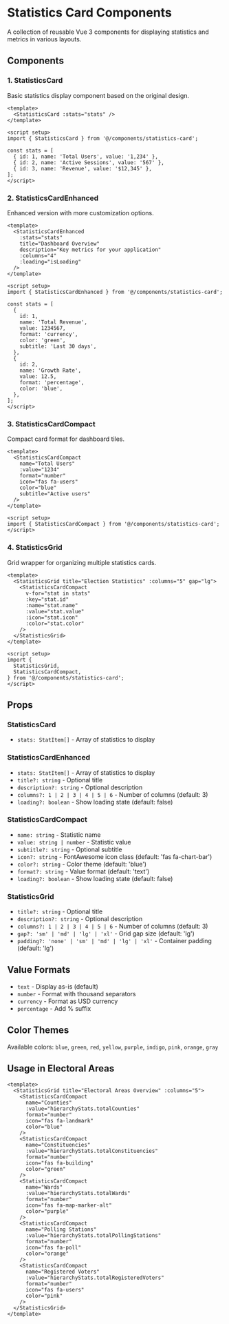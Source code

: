 # Statistics Card Components

A collection of reusable Vue 3 components for displaying statistics and metrics in various layouts.

## Components

### 1. StatisticsCard

Basic statistics display component based on the original design.

```vue
<template>
  <StatisticsCard :stats="stats" />
</template>

<script setup>
import { StatisticsCard } from '@/components/statistics-card';

const stats = [
  { id: 1, name: 'Total Users', value: '1,234' },
  { id: 2, name: 'Active Sessions', value: '567' },
  { id: 3, name: 'Revenue', value: '$12,345' },
];
</script>
```

### 2. StatisticsCardEnhanced

Enhanced version with more customization options.

```vue
<template>
  <StatisticsCardEnhanced
    :stats="stats"
    title="Dashboard Overview"
    description="Key metrics for your application"
    :columns="4"
    :loading="isLoading"
  />
</template>

<script setup>
import { StatisticsCardEnhanced } from '@/components/statistics-card';

const stats = [
  {
    id: 1,
    name: 'Total Revenue',
    value: 1234567,
    format: 'currency',
    color: 'green',
    subtitle: 'Last 30 days',
  },
  {
    id: 2,
    name: 'Growth Rate',
    value: 12.5,
    format: 'percentage',
    color: 'blue',
  },
];
</script>
```

### 3. StatisticsCardCompact

Compact card format for dashboard tiles.

```vue
<template>
  <StatisticsCardCompact
    name="Total Users"
    :value="1234"
    format="number"
    icon="fas fa-users"
    color="blue"
    subtitle="Active users"
  />
</template>

<script setup>
import { StatisticsCardCompact } from '@/components/statistics-card';
</script>
```

### 4. StatisticsGrid

Grid wrapper for organizing multiple statistics cards.

```vue
<template>
  <StatisticsGrid title="Election Statistics" :columns="5" gap="lg">
    <StatisticsCardCompact
      v-for="stat in stats"
      :key="stat.id"
      :name="stat.name"
      :value="stat.value"
      :icon="stat.icon"
      :color="stat.color"
    />
  </StatisticsGrid>
</template>

<script setup>
import {
  StatisticsGrid,
  StatisticsCardCompact,
} from '@/components/statistics-card';
</script>
```

## Props

### StatisticsCard

- `stats: StatItem[]` - Array of statistics to display

### StatisticsCardEnhanced

- `stats: StatItem[]` - Array of statistics to display
- `title?: string` - Optional title
- `description?: string` - Optional description
- `columns?: 1 | 2 | 3 | 4 | 5 | 6` - Number of columns (default: 3)
- `loading?: boolean` - Show loading state (default: false)

### StatisticsCardCompact

- `name: string` - Statistic name
- `value: string | number` - Statistic value
- `subtitle?: string` - Optional subtitle
- `icon?: string` - FontAwesome icon class (default: 'fas fa-chart-bar')
- `color?: string` - Color theme (default: 'blue')
- `format?: string` - Value format (default: 'text')
- `loading?: boolean` - Show loading state (default: false)

### StatisticsGrid

- `title?: string` - Optional title
- `description?: string` - Optional description
- `columns?: 1 | 2 | 3 | 4 | 5 | 6` - Number of columns (default: 3)
- `gap?: 'sm' | 'md' | 'lg' | 'xl'` - Grid gap size (default: 'lg')
- `padding?: 'none' | 'sm' | 'md' | 'lg' | 'xl'` - Container padding (default: 'lg')

## Value Formats

- `text` - Display as-is (default)
- `number` - Format with thousand separators
- `currency` - Format as USD currency
- `percentage` - Add % suffix

## Color Themes

Available colors: `blue`, `green`, `red`, `yellow`, `purple`, `indigo`, `pink`, `orange`, `gray`

## Usage in Electoral Areas

```vue
<template>
  <StatisticsGrid title="Electoral Areas Overview" :columns="5">
    <StatisticsCardCompact
      name="Counties"
      :value="hierarchyStats.totalCounties"
      format="number"
      icon="fas fa-landmark"
      color="blue"
    />
    <StatisticsCardCompact
      name="Constituencies"
      :value="hierarchyStats.totalConstituencies"
      format="number"
      icon="fas fa-building"
      color="green"
    />
    <StatisticsCardCompact
      name="Wards"
      :value="hierarchyStats.totalWards"
      format="number"
      icon="fas fa-map-marker-alt"
      color="purple"
    />
    <StatisticsCardCompact
      name="Polling Stations"
      :value="hierarchyStats.totalPollingStations"
      format="number"
      icon="fas fa-poll"
      color="orange"
    />
    <StatisticsCardCompact
      name="Registered Voters"
      :value="hierarchyStats.totalRegisteredVoters"
      format="number"
      icon="fas fa-users"
      color="pink"
    />
  </StatisticsGrid>
</template>
```
